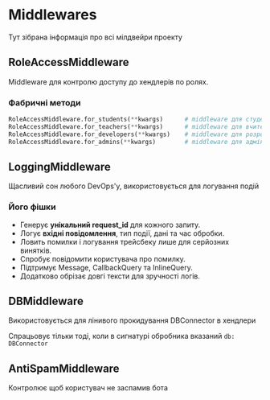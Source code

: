 # Middlewares

Тут зібрана інформація про всі мілдвейри проекту

## RoleAccessMiddleware

Middleware для контролю доступу до хендлерів по ролях.

### Фабричні методи

```python
RoleAccessMiddleware.for_students(**kwargs)      # middleware для студентів
RoleAccessMiddleware.for_teachers(**kwargs)      # middleware для вчителів
RoleAccessMiddleware.for_developers(**kwargs)    # middleware для розробників
RoleAccessMiddleware.for_admins(**kwargs)        # middleware для адміністраторів
```

## LoggingMiddleware

Щасливий сон любого DevOps'у, використовується для логування подій

### Його фішки

- Генерує **унікальний request_id** для кожного запиту.
- Логує **вхідні повідомлення**, тип події, дані та час обробки.
- Ловить помилки і логування трейсбеку лише для серйозних винятків.
- Спробує повідомити користувача про помилку.
- Підтримує Message, CallbackQuery та InlineQuery.
- Додатково обрізає довгі тексти для зручності логів.

## DBMiddleware

Використовується для лінивого прокидування DBConnector в хендлери

Спрацьовує тільки тоді, коли в сигнатурі обробника вказаний `db: DBConnector`

## AntiSpamMiddleware

Контролює щоб користувач не заспамив бота
